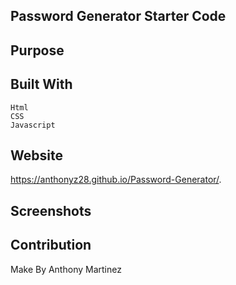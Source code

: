 ## Password Generator Starter Code

## Purpose

## Built With
    Html
    CSS
    Javascript
## Website
https://anthonyz28.github.io/Password-Generator/.
## Screenshots

## Contribution
Make By Anthony Martinez
